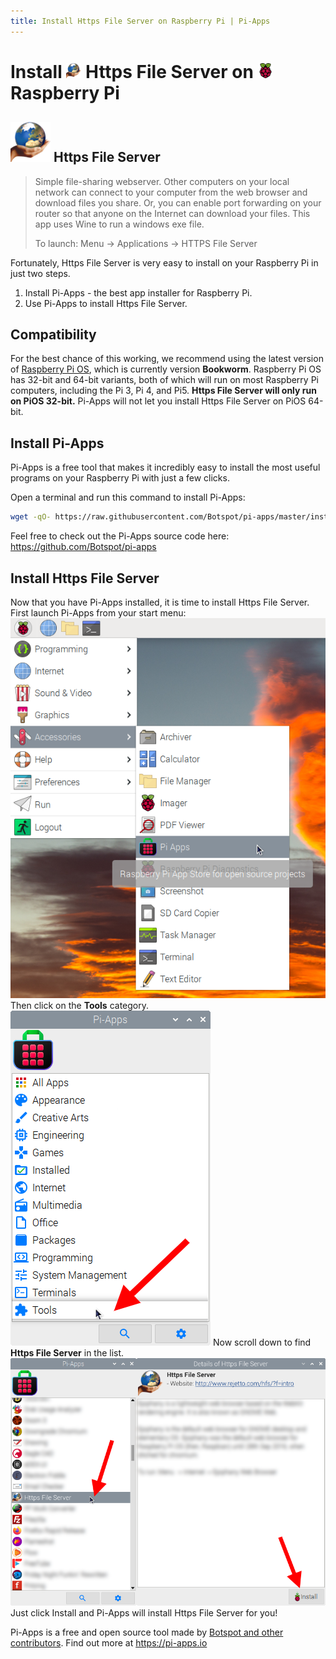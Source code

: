 ```yaml
---
title: Install Https File Server on Raspberry Pi | Pi-Apps
---
```

<div class="simple-install-content content">

# Install <img src="/img/app-icons/Https File Server/icon-64.png" height=24> Https File Server on <img src=/img/other-icons/raspberrypi-icon.svg height=24> Raspberry Pi

## <img src="/img/app-icons/Https File Server/icon-64.png"> Https File Server
> Simple file-sharing webserver. Other computers on your local network can connect to your computer from the web browser and download files you share.
> Or, you can enable port forwarding on your router so that anyone on the Internet can download your files.
> This app uses Wine to run a windows exe file.
> 
> To launch: Menu -> Applications -> HTTPS File Server

Fortunately, Https File Server is very easy to install on your Raspberry Pi in just two steps.
1. Install Pi-Apps - the best app installer for Raspberry Pi.
2. Use Pi-Apps to install Https File Server.
</div>
<div class="simple-install-content content">

## Compatibility
For the best chance of this working, we recommend using the latest version of [Raspberry Pi OS](https://www.raspberrypi.com/software/), which is currently version **Bookworm**.
Raspberry Pi OS has 32-bit and 64-bit variants, both of which will run on most Raspberry Pi computers, including the Pi 3, Pi 4, and Pi5.
**Https File Server will only run on PiOS 32-bit.** Pi-Apps will not let you install Https File Server on PiOS 64-bit.
</div>
<div class="simple-install-content content">

## Install Pi-Apps

Pi-Apps is a free tool that makes it incredibly easy to install the most useful programs on your Raspberry Pi with just a few clicks.

Open a terminal and run this command to install Pi-Apps:
```bash
wget -qO- https://raw.githubusercontent.com/Botspot/pi-apps/master/install | bash
```
Feel free to check out the Pi-Apps source code here: https://github.com/Botspot/pi-apps
</div>
<div class="simple-install-content content">

## Install Https File Server

Now that you have Pi-Apps installed, it is time to install Https File Server.
First launch Pi-Apps from your start menu:
<img src="/img/start-menu.png">
Then click on the <b>Tools</b> category.
<img src="/img/category-selections/Tools.png">
Now scroll down to find <b>Https File Server</b> in the list.
<img src="/img/app-icons/Https File Server/app-selection.png">
Just click Install and Pi-Apps will install Https File Server for you!
</div>
<div class="simple-install-content content">

Pi-Apps is a free and open source tool made by [Botspot and other contributors](/about/#contributors). Find out more at https://pi-apps.io
</div>
